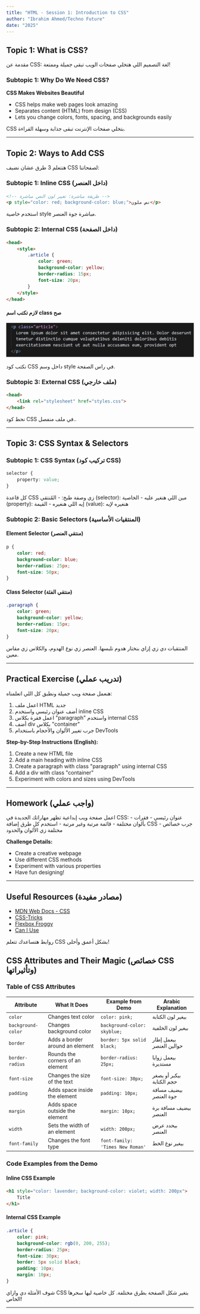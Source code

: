 ```yaml
---
title: "HTML - Session 1: Introduction to CSS"
author: "Ibrahim Ahmed/Techno Future"
date: "2025"
---
```


## Topic 1: What is CSS?

<div class="arabic">
مقدمة عن CSS: لغة التصميم  اللي هتخلي صفحات الويب تبقى جميلة وممتعة!
</div>

### Subtopic 1: Why Do We Need CSS?

**CSS Makes Websites Beautiful**

- CSS helps make web pages look amazing
- Separates content (HTML) from design (CSS)
- Lets you change colors, fonts, spacing, and backgrounds easily

<div class="arabic">
CSS بتخلي صفحات الإنترنت تبقى جذابة وسهلة القراءة.
</div>

---

## Topic 2: Ways to Add CSS

<div class="arabic">
هنتعلم 3 طرق عشان نضيف CSS لصفحاتنا:
</div>

### Subtopic 1: Inline CSS (داخل العنصر)

```html
<!-- طريقة مباشرة: تغيير لون النص مباشرة -->
<p style="color: red; background-color: blue;">نص ملون</p>
```

<div class="arabic">
استخدم خاصية style مباشرة جوة العنصر. 
</div>


### Subtopic 2: Internal CSS (داخل الصفحة)


```html
<head>
    <style>
        .article {
            color: green;
            background-color: yellow;
            border-radius: 15px;
            font-size: 20px;
        }
    </style>
</head>
```


#### لازم تكتب اسم class صح
![alt text](image/CssSession1/image.png)


<div class="arabic">
نكتب كود CSS داخل وسم style في راس الصفحة.
</div>

### Subtopic 3: External CSS (ملف خارجي)

```html
<head>
    <link rel="stylesheet" href="styles.css">
</head>
```

<div class="arabic">
نحط كود CSS في ملف منفصل..
</div>

---

## Topic 3: CSS Syntax & Selectors

### Subtopic 1: CSS Syntax (تركيب كود CSS)

```css
selector {
    property: value;
}
```

<div class="arabic">
كل قاعدة CSS زي وصفة طبخ:
- المُنتقي (selector): مين اللي هنغير عليه
- الخاصية (property): إيه اللي هنغيره
- القيمة (value): هنغيره لإيه
</div>

### Subtopic 2: Basic Selectors (المنتقيات الأساسية)

#### Element Selector (منتقي العنصر)

```css
p {
    color: red;
    background-color: blue;
    border-radius: 25px;
    font-size: 50px;
}
```

#### Class Selector (منتقي الفئة)

```css
.paragraph {
    color: green;
    background-color: yellow;
    border-radius: 15px;
    font-size: 20px;
}
```

<div class="arabic">
المنتقيات دي زي إزاي بنختار هدوم نلبسها. العنصر زي نوع الهدوم، والكلاس زي مقاس معين.
</div>

---

## Practical Exercise (تدريب عملي)

<div class="arabic">
هنعمل صفحة ويب جميلة ونطبق كل اللي اتعلمناه:

1. اعمل ملف HTML جديد
2. أضف عنوان رئيسي واستخدم inline CSS
3. اعمل فقرة بكلاس "paragraph" واستخدم internal CSS
4. أضف div بكلاس "container"
5. جرب تغيير الألوان والأحجام باستخدام DevTools
</div>

**Step-by-Step Instructions (English):**
1. Create a new HTML file
2. Add a main heading with inline CSS
3. Create a paragraph with class "paragraph" using internal CSS
4. Add a div with class "container"
5. Experiment with colors and sizes using DevTools

---

## Homework (واجب عملي)

<div class="arabic">
اعمل صفحة ويب إبداعية تظهر مهاراتك الجديدة في CSS:
- عنوان رئيسي
- فقرات بألوان مختلفة
- قائمة مرتبة وغير مرتبة
- استخدم كل طرق إضافة CSS
- جرب خصائص مختلفة زي الألوان والحدود
</div>

**Challenge Details:**
- Create a creative webpage
- Use different CSS methods
- Experiment with various properties
- Have fun designing!

---

## Useful Resources (مصادر مفيدة)

- [MDN Web Docs - CSS](https://developer.mozilla.org/en-US/docs/Web/CSS)
- [CSS-Tricks](https://css-tricks.com/)
- [Flexbox Froggy](https://flexboxfroggy.com/)
- [Can I Use](https://caniuse.com/)

<div class="arabic">
روابط هتساعدك تتعلم CSS بشكل أعمق وأحلى!
</div>

## CSS Attributes and Their Magic (خصائص CSS وتأثيراتها)

### Table of CSS Attributes

| Attribute | What It Does | Example from Demo | Arabic Explanation |
|-----------|--------------|-------------------|-------------------|
| `color` | Changes text color | `color: pink;` | بيغير لون الكتابة |
| `background-color` | Changes background color | `background-color: skyblue;` | بيغير لون الخلفية |
| `border` | Adds a border around an element | `border: 5px solid black;` | بيعمل إطار حوالين العنصر |
| `border-radius` | Rounds the corners of an element | `border-radius: 25px;` | بيعمل زوايا مستديرة |
| `font-size` | Changes the size of the text | `font-size: 30px;` | بيكبر أو يصغر حجم الكتابة |
| `padding` | Adds space inside the element | `padding: 10px;` | بيضيف مسافة جوة العنصر |
| `margin` | Adds space outside the element | `margin: 10px;` | بيضيف مسافة برة العنصر |
| `width` | Sets the width of an element | `width: 200px;` | بيحدد عرض العنصر |
| `font-family` | Changes the font type | `font-family: 'Times New Roman'` | بيغير نوع الخط |

### Code Examples from the Demo

#### Inline CSS Example
```html
<h1 style="color: lavender; background-color: violet; width: 200px">
    Title
</h1>
```

#### Internal CSS Example
```css
.article {
    color: pink;
    background-color: rgb(0, 200, 255);
    border-radius: 25px;
    font-size: 30px;
    border: 5px solid black;
    padding: 10px;
    margin: 10px;
}
```

<div class="arabic">
شوف الأمثلة دي وازاي CSS بتغير شكل الصفحة بطرق مختلفة. كل خاصية ليها سحرها الخاص!
</div>

---
